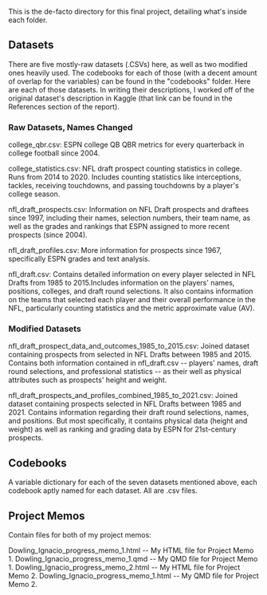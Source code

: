This is the de-facto directory for this final project, detailing what's inside each folder.

## Datasets

There are five mostly-raw datasets (.CSVs) here, as well as two modified ones heavily used. The codebooks for each of those (with a decent amount of overlap for the variables) can be found in the "codebooks" folder. Here are each of those datasets. In writing their descriptions, I worked off of the original dataset's description in Kaggle (that link can be found in the References section of the report).


### Raw Datasets, Names Changed

college_qbr.csv: ESPN college QB QBR metrics for every quarterback in college football since 2004. 

college_statistics.csv: NFL draft prospect counting statistics in college. Runs from 2014 to 2020. Includes counting statistics like interceptions, tackles, receiving touchdowns, and passing touchdowns by a player's college season. 

nfl_draft_prospects.csv: Information on NFL Draft prospects and draftees since 1997, including their names, selection numbers, their team name, as well as the grades and rankings that ESPN assigned to more recent prospects (since 2004).

nfl_draft_profiles.csv: More information for prospects since 1967, specifically ESPN grades and text analysis. 

nfl_draft.csv: Contains detailed information on every player selected in NFL Drafts from 1985 to 2015.Includes information on the players' names, positions, colleges, and draft round selections. It also contains information on the teams that selected each player and their overall performance in the NFL, particularly counting statistics and the metric approximate value (AV).


### Modified Datasets

nfl_draft_prospect_data_and_outcomes_1985_to_2015.csv: Joined dataset containing prospects from selected in NFL Drafts between 1985 and 2015. Contains both information contained in nfl_draft.csv -- players' names, draft round selections, and professional statistics -- as their well as physical attributes such as prospects' height and weight.

nfl_draft_prospects_and_profiles_combined_1985_to_2021.csv: Joined dataset containing prospects selected in NFL Drafts between 1985 and 2021. Contains information regarding their draft round selections, names, and positions. But most specifically, it contains physical data (height and weight) as well as ranking and grading data by ESPN for 21st-century prospects.

## Codebooks
A variable dictionary for each of the seven datasets mentioned above, each codebook aptly named for each dataset. All are .csv files.

## Project Memos
Contain files for both of my project memos:

Dowling_Ignacio_progress_memo_1.html -- My HTML file for Project Memo 1.
Dowling_Ignacio_progress_memo_1.qmd -- My QMD file for Project Memo 1.
Dowling_Ignacio_progress_memo_2.html -- My HTML file for Project Memo 2.
Dowling_Ignacio_progress_memo_1.html -- My QMD file for Project Memo 2.







